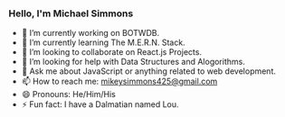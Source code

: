 ### Hello, I'm Michael Simmons



- 🔭 I’m currently working on BOTWDB.  
- 🌱 I’m currently learning The M.E.R.N. Stack.
- 👯 I’m looking to collaborate on React.js Projects.
- 🤔 I’m looking for help with Data Structures and Alogorithms. 
- 💬 Ask me about JavaScript or anything related to web development.
- 📫 How to reach me: mikeysimmons425@gmail.com 
- 😄 Pronouns: He/Him/His
- ⚡ Fun fact: I have a Dalmatian named Lou.

